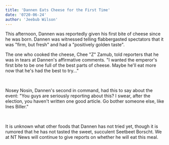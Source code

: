 ```yaml
---
title: 'Dannen Eats Cheese for the First Time'
date: '0720-06-24'
author: 'Jeebub Wilson'
---
```


This afternoon, Dannen was reportedly given his first bite of cheese since he was born. Dannen was witnessed telling flabbergasted spectators that it was "firm, but fresh" and had a "positively golden taste".
‎

The one who cooked the cheese, Chee "Z" Zamub, told reporters that he was in tears at Dannen's affirmative comments. "I wanted the emperor's first bite to be one full of the best parts of cheese. Maybe he'll eat more now that he's had the best to try..."

‎

Nosey Nosin, Dannen's second in command, had this to say about the event: "You guys are seriously reporting about this? I swear, after the election, you haven't written one good article. Go bother someone else, like Ines Biller."

‎

It is unknown what other foods that Dannen has not tried yet, though it is rumored that he has not tasted the sweet, succulent Seetbeet Borscht. We at NT News will continue to give reports on whether he will eat this meal.
